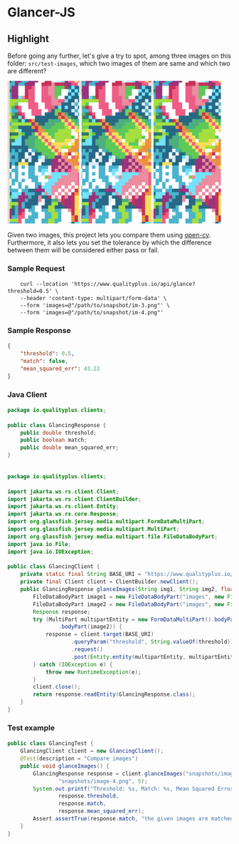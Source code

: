 # Glancer-JS

## Highlight

Before going any further, let's give a try to spot, among three images on this folder: `src/test-images`, which two images of them are same and which two are different?

<img width="480" src="src/test-images/img-4.png" alt="Difference">

Given two images, this project lets you compare them using [open-cv](https://opencv.org/). Furthermore, it also lets you set the tolerance by which the difference between them will be considered either pass or fail.

### Sample Request

```curl
    curl --location 'https://www.qualityplus.io/api/glance?threshold=0.5' \
    --header 'content-type: multipart/form-data' \
    --form 'images=@"/path/to/snapshot/im-3.png"' \
    --form 'images=@"/path/to/snapshot/im-4.png"'
```

### Sample Response

```json
{
    "threshold": 0.5,
    "match": false,
    "mean_squared_err": 43.22
}
```

### Java Client

```java
package io.qualityplus.clients;

public class GlancingResponse {
    public double threshold;
    public boolean match;
    public double mean_squared_err;
}

```

```java

package io.qualityplus.clients;

import jakarta.ws.rs.client.Client;
import jakarta.ws.rs.client.ClientBuilder;
import jakarta.ws.rs.client.Entity;
import jakarta.ws.rs.core.Response;
import org.glassfish.jersey.media.multipart.FormDataMultiPart;
import org.glassfish.jersey.media.multipart.MultiPart;
import org.glassfish.jersey.media.multipart.file.FileDataBodyPart;
import java.io.File;
import java.io.IOException;

public class GlancingClient {
    private static final String BASE_URI = "https://www.qualityplus.io/api/glance";
    private final Client client = ClientBuilder.newClient();
    public GlancingResponse glanceImages(String img1, String img2, float threshold) {
        FileDataBodyPart image1 = new FileDataBodyPart("images", new File(img1));
        FileDataBodyPart image2 = new FileDataBodyPart("images", new File(img2));
        Response response;
        try (MultiPart multipartEntity = new FormDataMultiPart().bodyPart(image1)
                .bodyPart(image2)) {
            response = client.target(BASE_URI)
                    .queryParam("threshold", String.valueOf(threshold))
                    .request()
                    .post(Entity.entity(multipartEntity, multipartEntity.getMediaType()));
        } catch (IOException e) {
            throw new RuntimeException(e);
        }
        client.close();
        return response.readEntity(GlancingResponse.class);
    }
}

```

### Test example

```java
public class GlancingTest {
    GlancingClient client = new GlancingClient();
    @Test(description = "Compare images")
    public void glanceImages() {
        GlancingResponse response = client.glanceImages("snapshots/image-3.png",
                "snapshots/image-4.png", 5);
        System.out.printf("Threshold: %s, Match: %s, Mean Squared Error: %s%n",
                response.threshold,
                response.match,
                response.mean_squared_err);
        Assert.assertTrue(response.match, "the given images are matched!");
    }
}

```